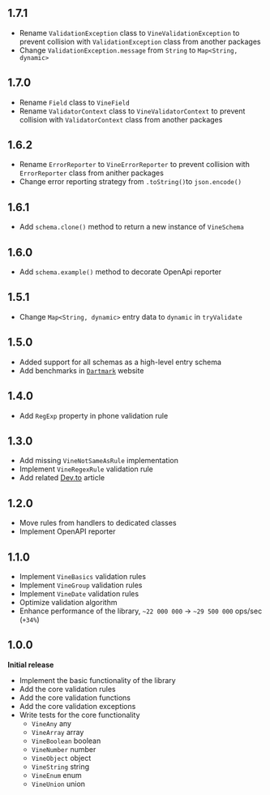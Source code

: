 ## 1.7.1

- Rename `ValidationException` class to `VineValidationException` to prevent collision with `ValidationException` class from another packages
- Change `ValidationException.message` from `String` to `Map<String, dynamic>`

## 1.7.0

- Rename `Field` class to `VineField`
- Rename `ValidatorContext` class to `VineValidatorContext` to prevent collision with `ValidatorContext` class from another packages

## 1.6.2

- Rename `ErrorReporter` to `VineErrorReporter` to prevent collision with `ErrorReporter` class from anither packages
- Change error reporting strategy from `.toString()`to `json.encode()`

## 1.6.1

- Add `schema.clone()` method to return a new instance of `VineSchema`

## 1.6.0

- Add `schema.example()` method to decorate OpenApi reporter

## 1.5.1

- Change `Map<String, dynamic>` entry data to `dynamic` in `tryValidate`

## 1.5.0

- Added support for all schemas as a high-level entry schema
- Add benchmarks in [`Dartmark`](https://dartmark.dev) website

## 1.4.0

- Add `RegExp` property in phone validation rule

## 1.3.0

- Add missing `VineNotSameAsRule` implementation
- Implement `VineRegexRule` validation rule
- Add related [Dev.to](https://dev.to/baptiste_parmantier/validate-your-data-structures-with-vine-in-your-dart-projects-111p) article

## 1.2.0

- Move rules from handlers to dedicated classes
- Implement OpenAPI reporter

## 1.1.0

- Implement `VineBasics` validation rules
- Implement `VineGroup` validation rules
- Implement `VineDate` validation rules
- Optimize validation algorithm
- Enhance performance of the library, `~22 000 000` -> `~29 500 000` ops/sec (`+34%`)

## 1.0.0

**Initial release**

- Implement the basic functionality of the library
- Add the core validation rules
- Add the core validation functions
- Add the core validation exceptions
- Write tests for the core functionality
  - `VineAny` any
  - `VineArray` array
  - `VineBoolean` boolean
  - `VineNumber` number
  - `VineObject` object
  - `VineString` string
  - `VineEnum` enum
  - `VineUnion` union
